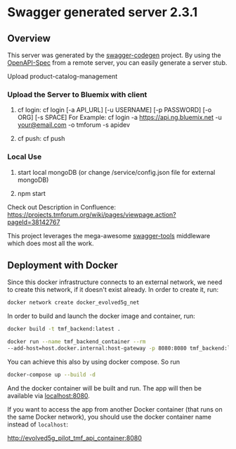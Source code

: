 # Swagger generated server 2.3.1

## Overview
This server was generated by the [swagger-codegen](https://github.com/swagger-api/swagger-codegen) project.  By using the [OpenAPI-Spec](https://github.com/OAI/OpenAPI-Specification) from a remote server, you can easily generate a server stub.

Upload product-catalog-management

### Upload the Server to Bluemix with client

1) cf login:
  cf login [-a API_URL] [-u USERNAME] [-p PASSWORD] [-o ORG] [-s SPACE]
  For Example:
  cf login -a https://api.ng.bluemix.net -u your@email.com -o tmforum -s apidev


2) cf push:
  cf push

### Local Use

1) start local mongoDB (or change /service/config.json file for external mongoDB)

2) npm start

Check out Description in Confluence:
https://projects.tmforum.org/wiki/pages/viewpage.action?pageId=38142767

This project leverages the mega-awesome [swagger-tools](https://github.com/apigee-127/swagger-tools) middleware which does most all the work.

## Deployment with Docker

Since this docker infrastructure connects to an external network, we need to create this network,
if it doesn't exist already. In order to create it, run:

```bash
docker network create docker_evolved5g_net
```

In order to build and launch the docker image and container, run:

```bash
docker build -t tmf_backend:latest .
```

```bash
docker run --name tmf_backend_container --rm 
--add-host=host.docker.internal:host-gateway -p 8080:8080 tmf_backend:latest
```

You can achieve this also by using docker compose. So run 

```bash
docker-compose up --build -d
```

And the docker container will be built and run. The app will then be available via
[localhost:8080](http://localhost:8080).

If you want to access the app from another Docker container (that runs on the same Docker network),
you should use the docker container name instead of `localhost`:

[http://evolved5g_pilot_tmf_api_container:8080](http://evolved5g_pilot_tmf_api_container:8080)